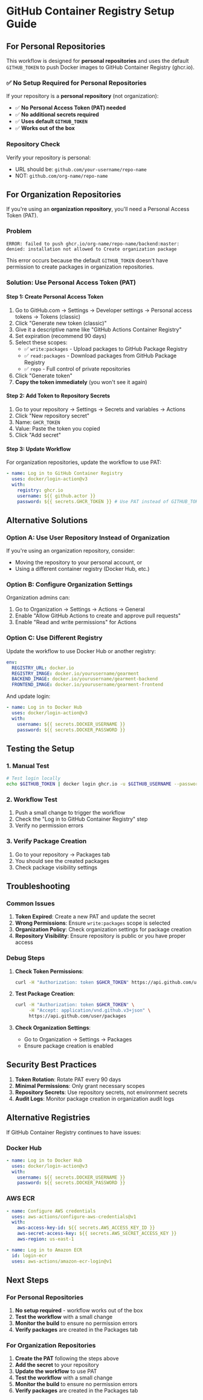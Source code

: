 # GitHub Container Registry Setup Guide

## For Personal Repositories

This workflow is designed for **personal repositories** and uses the default `GITHUB_TOKEN` to push Docker images to GitHub Container Registry (ghcr.io).

### ✅ No Setup Required for Personal Repositories

If your repository is a **personal repository** (not organization):

- ✅ **No Personal Access Token (PAT) needed**
- ✅ **No additional secrets required**
- ✅ **Uses default `GITHUB_TOKEN`**
- ✅ **Works out of the box**

### Repository Check

Verify your repository is personal:

- URL should be: `github.com/your-username/repo-name`
- NOT: `github.com/org-name/repo-name`

## For Organization Repositories

If you're using an **organization repository**, you'll need a Personal Access Token (PAT).

### Problem

```
ERROR: failed to push ghcr.io/org-name/repo-name/backend:master: denied: installation not allowed to Create organization package
```

This error occurs because the default `GITHUB_TOKEN` doesn't have permission to create packages in organization repositories.

### Solution: Use Personal Access Token (PAT)

#### Step 1: Create Personal Access Token

1. Go to GitHub.com → Settings → Developer settings → Personal access tokens → Tokens (classic)
2. Click "Generate new token (classic)"
3. Give it a descriptive name like "GitHub Actions Container Registry"
4. Set expiration (recommend 90 days)
5. Select these scopes:
   - ✅ `write:packages` - Upload packages to GitHub Package Registry
   - ✅ `read:packages` - Download packages from GitHub Package Registry
   - ✅ `repo` - Full control of private repositories
6. Click "Generate token"
7. **Copy the token immediately** (you won't see it again)

#### Step 2: Add Token to Repository Secrets

1. Go to your repository → Settings → Secrets and variables → Actions
2. Click "New repository secret"
3. Name: `GHCR_TOKEN`
4. Value: Paste the token you copied
5. Click "Add secret"

#### Step 3: Update Workflow

For organization repositories, update the workflow to use PAT:

```yaml
- name: Log in to GitHub Container Registry
  uses: docker/login-action@v3
  with:
    registry: ghcr.io
    username: ${{ github.actor }}
    password: ${{ secrets.GHCR_TOKEN }} # Use PAT instead of GITHUB_TOKEN
```

## Alternative Solutions

### Option A: Use User Repository Instead of Organization

If you're using an organization repository, consider:

- Moving the repository to your personal account, or
- Using a different container registry (Docker Hub, etc.)

### Option B: Configure Organization Settings

Organization admins can:

1. Go to Organization → Settings → Actions → General
2. Enable "Allow GitHub Actions to create and approve pull requests"
3. Enable "Read and write permissions" for Actions

### Option C: Use Different Registry

Update the workflow to use Docker Hub or another registry:

```yaml
env:
  REGISTRY_URL: docker.io
  REGISTRY_IMAGE: docker.io/yourusername/gearment
  BACKEND_IMAGE: docker.io/yourusername/gearment-backend
  FRONTEND_IMAGE: docker.io/yourusername/gearment-frontend
```

And update login:

```yaml
- name: Log in to Docker Hub
  uses: docker/login-action@v3
  with:
    username: ${{ secrets.DOCKER_USERNAME }}
    password: ${{ secrets.DOCKER_PASSWORD }}
```

## Testing the Setup

### 1. Manual Test

```bash
# Test login locally
echo $GITHUB_TOKEN | docker login ghcr.io -u $GITHUB_USERNAME --password-stdin
```

### 2. Workflow Test

1. Push a small change to trigger the workflow
2. Check the "Log in to GitHub Container Registry" step
3. Verify no permission errors

### 3. Verify Package Creation

1. Go to your repository → Packages tab
2. You should see the created packages
3. Check package visibility settings

## Troubleshooting

### Common Issues

1. **Token Expired**: Create a new PAT and update the secret
2. **Wrong Permissions**: Ensure `write:packages` scope is selected
3. **Organization Policy**: Check organization settings for package creation
4. **Repository Visibility**: Ensure repository is public or you have proper access

### Debug Steps

1. **Check Token Permissions**:

   ```bash
   curl -H "Authorization: token $GHCR_TOKEN" https://api.github.com/user
   ```

2. **Test Package Creation**:

   ```bash
   curl -H "Authorization: token $GHCR_TOKEN" \
        -H "Accept: application/vnd.github.v3+json" \
        https://api.github.com/user/packages
   ```

3. **Check Organization Settings**:
   - Go to Organization → Settings → Packages
   - Ensure package creation is enabled

## Security Best Practices

1. **Token Rotation**: Rotate PAT every 90 days
2. **Minimal Permissions**: Only grant necessary scopes
3. **Repository Secrets**: Use repository secrets, not environment secrets
4. **Audit Logs**: Monitor package creation in organization audit logs

## Alternative Registries

If GitHub Container Registry continues to have issues:

### Docker Hub

```yaml
- name: Log in to Docker Hub
  uses: docker/login-action@v3
  with:
    username: ${{ secrets.DOCKER_USERNAME }}
    password: ${{ secrets.DOCKER_PASSWORD }}
```

### AWS ECR

```yaml
- name: Configure AWS credentials
  uses: aws-actions/configure-aws-credentials@v1
  with:
    aws-access-key-id: ${{ secrets.AWS_ACCESS_KEY_ID }}
    aws-secret-access-key: ${{ secrets.AWS_SECRET_ACCESS_KEY }}
    aws-region: us-east-1

- name: Log in to Amazon ECR
  id: login-ecr
  uses: aws-actions/amazon-ecr-login@v1
```

## Next Steps

### For Personal Repositories

1. **No setup required** - workflow works out of the box
2. **Test the workflow** with a small change
3. **Monitor the build** to ensure no permission errors
4. **Verify packages** are created in the Packages tab

### For Organization Repositories

1. **Create the PAT** following the steps above
2. **Add the secret** to your repository
3. **Update the workflow** to use PAT
4. **Test the workflow** with a small change
5. **Monitor the build** to ensure no permission errors
6. **Verify packages** are created in the Packages tab
